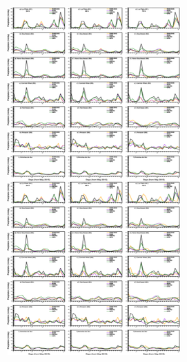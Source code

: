 

<img src="https://github.com/Wanhenri/JupNcl_serie_temporal/blob/master/img/teste_SMG_v200.png" width="400" height="400" /><img src="https://github.com/Wanhenri/JupNcl_serie_temporal/blob/master/img/teste_SMG_v210.png" width="400" height="400" />

